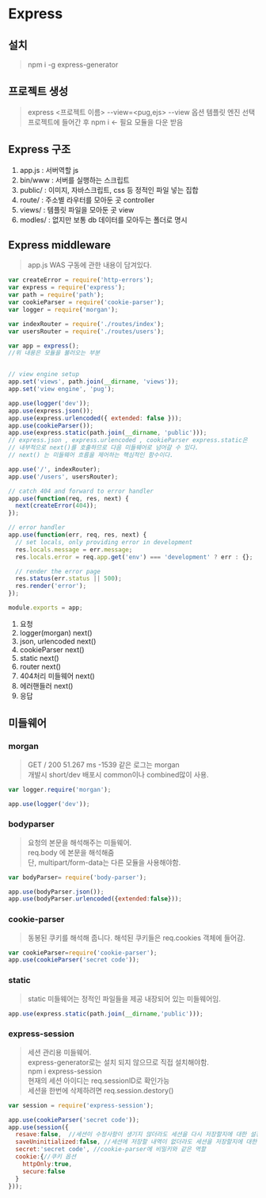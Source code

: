 # Express

## 설치
> npm i -g express-generator  

## 프로젝트 생성
> express <프로젝트 이름> --view=<pug,ejs>
> --view 옵션 템플릿 엔진 선택
> 프로젝트에 들어간 후 npm i <- 필요 모듈을 다운 받음

## Express 구조
1. app.js   : 서버역할 js
2. bin/www  : 서버를 실행하는 스크립트
3. public/  : 이미지, 자바스크립트, css 등 정적인 파일 넣는 집합
4. route/   : 주소별 라우터를 모아둔 곳 controller 
5. views/   : 템플릿 파일을 모아둔 곳 view
6. modles/  : 없지만 보통 db 데이터를 모아두는 폴더로 명시

## Express middleware
> app.js WAS 구동에 관한 내용이 담겨있다.  

```javascript
var createError = require('http-errors');
var express = require('express');
var path = require('path');
var cookieParser = require('cookie-parser');
var logger = require('morgan');

var indexRouter = require('./routes/index');
var usersRouter = require('./routes/users');

var app = express(); 
//위 내용은 모듈을 불러오는 부분


// view engine setup
app.set('views', path.join(__dirname, 'views'));
app.set('view engine', 'pug');

app.use(logger('dev'));
app.use(express.json());
app.use(express.urlencoded({ extended: false }));
app.use(cookieParser());
app.use(express.static(path.join(__dirname, 'public')));
// express.json , express.urlencoded , cookieParser express.static은
// 내부적으로 next()를 호출하므로 다음 미들웨어로 넘어갈 수 있다.
// next() 는 미들웨어 흐름을 제어하는 핵심적인 함수이다.

app.use('/', indexRouter);
app.use('/users', usersRouter);

// catch 404 and forward to error handler
app.use(function(req, res, next) {
  next(createError(404));
});

// error handler
app.use(function(err, req, res, next) {
  // set locals, only providing error in development
  res.locals.message = err.message;
  res.locals.error = req.app.get('env') === 'development' ? err : {};

  // render the error page
  res.status(err.status || 500);
  res.render('error');
});

module.exports = app;
```
1. 요청 
2. logger(morgan)    next()
3. json, urlencoded  next() 
4. cookieParser      next()
5. static            next()
6. router            next()
7. 404처리 미들웨어   next()
8. 에러핸들러         next()
9. 응답


## 미들웨어

### morgan
> GET / 200 51.267 ms -1539 같은 로그는 morgan  
> 개발시 short/dev 배포시 common이나 combined많이 사용.
```javascript
var logger.require('morgan');

app.use(logger('dev'));
```

### bodyparser
> 요청의 본문을 해석해주는 미들웨어.  
> req.body 에 본문을 해석해줌  
> 단, multipart/form-data는 다른 모듈을 사용해야함.  

```javascript
var bodyParser= require('body-parser');

app.use(bodyParser.json());
app.use(bodyParser.urlencoded({extended:false}));
```

### cookie-parser
> 동봉된 쿠키를 해석해 줍니다.
> 해석된 쿠키들은 req.cookies 객체에 들어감. 

```javascript
var cookieParser=require('cookie-parser');
app.use(cookieParser('secret code'));
```

### static
> static 미들웨어는 정적인 파일들을 제공
> 내장되어 있는 미들웨어임.
```javascript
app.use(express.static(path.join(__dirname,'public')));
```

### express-session  
> 세션 관리용 미들웨어.  
> express-generator로는 설치 되지 않으므로 직접 설치해야함.  
> npm i express-session  
> 현재의 세션 아이디는 req.sessionID로 확인가능  
> 세션을 한번에 삭제하려면 req.session.destory()  
```javascript
var session = require('express-session');

app.use(cookieParser('secret code'));
app.use(session({
  resave:false,  //세션이 수정사항이 생기지 않더라도 세션을 다시 저장할지에 대한 설정
  saveUninitialized:false, //세션에 저장할 내역이 없더라도 세션을 저장할지에 대한 설정. 방문자를 추적할때 쓰임
  secret:'secret code', //cookie-parser에 비밀키와 같은 역할
  cookie:{//쿠키 옵션
    httpOnly:true, 
    secure:false
  }
}));
```

